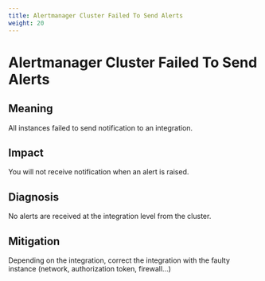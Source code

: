 ```yaml
---
title: Alertmanager Cluster Failed To Send Alerts
weight: 20
---
```


# Alertmanager Cluster Failed To Send Alerts

## Meaning

All instances failed to send notification to an integration. 

## Impact

You will not receive notification when an alert is raised.

## Diagnosis

No alerts are received at the integration level from the cluster. 

## Mitigation

Depending on the integration, correct the integration with the faulty instance (network, authorization token, firewall...)